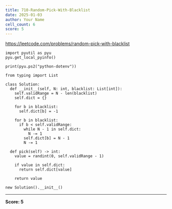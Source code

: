 ```yaml
---
title: 710-Random-Pick-With-Blacklist
date: 2025-01-03
author: Your Name
cell_count: 6
score: 5
---
```


https://leetcode.com/problems/random-pick-with-blacklist


```
import pyutil as pyu
pyu.get_local_pyinfo()
```


```
print(pyu.ps2("python-dotenv"))
```


```
from typing import List
```


```
class Solution:
  def __init__(self, N: int, blacklist: List[int]):
    self.validRange = N - len(blacklist)
    self.dict = {}

    for b in blacklist:
      self.dict[b] = -1

    for b in blacklist:
      if b < self.validRange:
        while N - 1 in self.dict:
          N -= 1
        self.dict[b] = N - 1
        N -= 1

  def pick(self) -> int:
    value = randint(0, self.validRange - 1)

    if value in self.dict:
      return self.dict[value]

    return value
```


```
new Solution().__init__()
```


---
**Score: 5**
